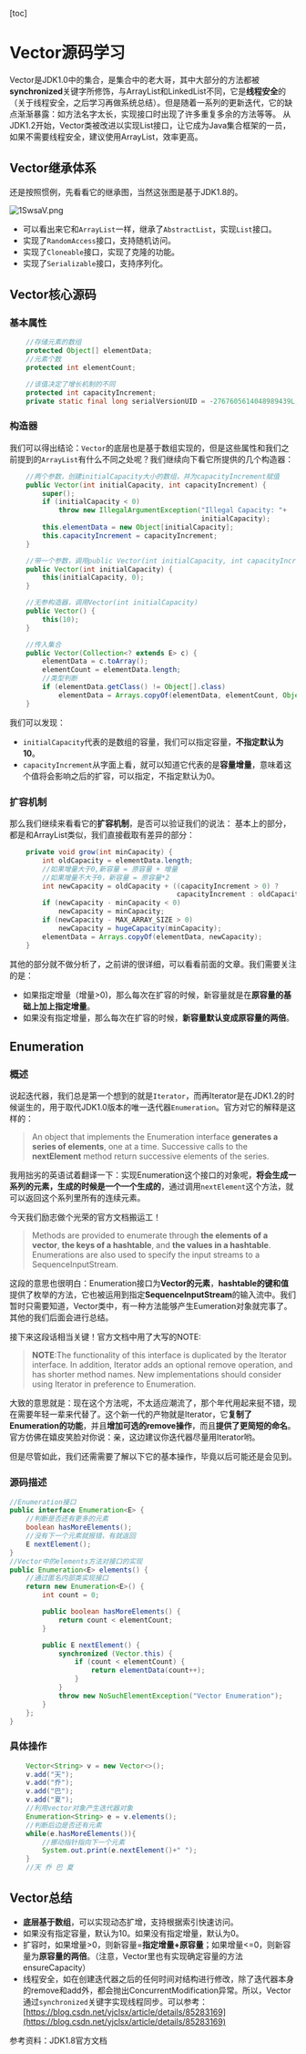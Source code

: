 [toc]
# Vector源码学习
Vector是JDK1.0中的集合，是集合中的老大哥，其中大部分的方法都被**synchronized**关键字所修饰，与ArrayList和LinkedList不同，它是**线程安全**的（关于线程安全，之后学习再做系统总结）。但是随着一系列的更新迭代，它的缺点渐渐暴露：如方法名字太长，实现接口时出现了许多重复多余的方法等等。
从JDK1.2开始，Vector类被改进以实现List接口，让它成为Java集合框架的一员，如果不需要线程安全，建议使用ArrayList，效率更高。
## Vector继承体系
还是按照惯例，先看看它的继承图，当然这张图是基于JDK1.8的。

![1SwsaV.png](img/Vector%E6%BA%90%E7%A0%81%E5%AD%A6%E4%B9%A0/1SwsaV.png)

- 可以看出来它和`ArrayList`一样，继承了`AbstractList`，实现`List`接口。
- 实现了`RandomAccess`接口，支持随机访问。
- 实现了`Cloneable`接口，实现了克隆的功能。
- 实现了`Serializable`接口，支持序列化。
## Vector核心源码

### 基本属性
```java
    //存储元素的数组
    protected Object[] elementData;
    //元素个数
    protected int elementCount;

    //该值决定了增长机制的不同
    protected int capacityIncrement;
    private static final long serialVersionUID = -2767605614048989439L;
```
### 构造器
我们可以得出结论：`Vector`的底层也是基于数组实现的，但是这些属性和我们之前提到的`ArrayList`有什么不同之处呢？我们继续向下看它所提供的几个构造器：
```java
    //两个参数，创建initialCapacity大小的数组，并为capacityIncrement赋值
    public Vector(int initialCapacity, int capacityIncrement) {
        super();
        if (initialCapacity < 0)
            throw new IllegalArgumentException("Illegal Capacity: "+
                                               initialCapacity);
        this.elementData = new Object[initialCapacity];
        this.capacityIncrement = capacityIncrement;
    }

    //带一个参数，调用public Vector(int initialCapacity, int capacityIncrement)
    public Vector(int initialCapacity) {
        this(initialCapacity, 0);
    }

    //无参构造器，调用Vector(int initialCapacity)
    public Vector() {
        this(10);
    }

    //传入集合
    public Vector(Collection<? extends E> c) {
        elementData = c.toArray();
        elementCount = elementData.length;
        //类型判断
        if (elementData.getClass() != Object[].class)
            elementData = Arrays.copyOf(elementData, elementCount, Object[].class);
    }
```
我们可以发现：
- `initialCapacity`代表的是数组的容量，我们可以指定容量，**不指定默认为10**。
- `capacityIncrement`从字面上看，就可以知道它代表的是**容量增量**，意味着这个值将会影响之后的扩容，可以指定，不指定默认为0。
### 扩容机制
那么我们继续来看看它的**扩容机制**，是否可以验证我们的说法：
基本上的部分，都是和ArrayList类似，我们直接截取有差异的部分：
```java
    private void grow(int minCapacity) {
        int oldCapacity = elementData.length;
        //如果增量大于0,新容量 = 原容量 + 增量
        //如果增量不大于0，新容量 = 原容量*2
        int newCapacity = oldCapacity + ((capacityIncrement > 0) ?
                                         capacityIncrement : oldCapacity);
        if (newCapacity - minCapacity < 0)
            newCapacity = minCapacity;
        if (newCapacity - MAX_ARRAY_SIZE > 0)
            newCapacity = hugeCapacity(minCapacity);
        elementData = Arrays.copyOf(elementData, newCapacity);
    }
```
其他的部分就不做分析了，之前讲的很详细，可以看看前面的文章。我们需要关注的是：
- 如果指定增量（增量>0)，那么每次在扩容的时候，新容量就是在**原容量的基础上加上指定增量**。
- 如果没有指定增量，那么每次在扩容的时候，**新容量默认变成原容量的两倍**。

## Enumeration
### 概述
说起迭代器，我们总是第一个想到的就是`Iterator`，而再Iterator是在JDK1.2的时候诞生的，用于取代JDK1.0版本的唯一迭代器`Enumeration`。官方对它的解释是这样的：
> An object that implements the Enumeration interface **generates a series of elements**, one at a time. Successive calls to the **nextElement** method return successive elements of the series. 

我用拙劣的英语试着翻译一下：实现Enumeration这个接口的对象呢，**将会生成一系列的元素，生成的时候是一个一个生成的**，通过调用`nextElement`这个方法，就可以返回这个系列里所有的连续元素。

今天我们励志做个光荣的官方文档搬运工！

> Methods are provided to enumerate through **the elements of a vector**, **the keys of a hashtable**, and **the values in a hashtable**. Enumerations are also used to specify the input streams to a SequenceInputStream. 

这段的意思也很明白：Enumeration接口为**Vector的元素**，**hashtable的键和值**提供了枚举的方法，它也被运用到指定**SequenceInputStream**的输入流中。我们暂时只需要知道，Vector类中，有一种方法能够产生Eumeration对象就完事了。其他的我们后面会进行总结。

接下来这段话相当关键！官方文档中用了大写的NOTE:
> **NOTE**:The functionality of this interface is duplicated by the Iterator interface. In addition, Iterator adds an optional remove operation, and has shorter method names. New implementations should consider using Iterator in preference to Enumeration.

大致的意思就是：现在这个方法呢，不太适应潮流了，那个年代用起来挺不错，现在需要年轻一辈来代替了。这个新一代的产物就是Iterator，它**复制了Enumeration的功能**，并且**增加可选的remove操作**，而且**提供了更简短的命名**。官方仿佛在嬉皮笑脸对你说：亲，这边建议你迭代器尽量用Iterator哟。

但是尽管如此，我们还需需要了解以下它的基本操作，毕竟以后可能还是会见到。
### 源码描述
```java
//Enumeration接口  
public interface Enumeration<E> {
    //判断是否还有更多的元素
    boolean hasMoreElements();
    //没有下一个元素就报错，有就返回
    E nextElement();
}
//Vector中的elements方法对接口的实现
public Enumeration<E> elements() {
    //通过匿名内部类实现接口
    return new Enumeration<E>() {
        int count = 0;

        public boolean hasMoreElements() {
            return count < elementCount;
        }

        public E nextElement() {
            synchronized (Vector.this) {
                if (count < elementCount) {
                    return elementData(count++);
                }
            }
            throw new NoSuchElementException("Vector Enumeration");
        }
    };
}
```
### 具体操作
```java
    Vector<String> v = new Vector<>();
    v.add("天");
    v.add("乔");
    v.add("巴");
    v.add("夏");
    //利用vector对象产生迭代器对象
    Enumeration<String> e = v.elements();
    //判断后边是否还有元素
    while(e.hasMoreElements()){
        //挪动指针指向下一个元素
        System.out.print(e.nextElement()+" ");
    }
    //天 乔 巴 夏 
```
## Vector总结

- **底层基于数组**，可以实现动态扩增，支持根据索引快速访问。
- 如果没有指定容量，默认为10。如果没有指定增量，默认为0。
- 扩容时，如果增量>0，则新容量=**指定增量+原容量**；如果增量<=0，则新容量为**原容量的两倍**。（注意，Vector里也有实现确定容量的方法ensureCapacity）
- 线程安全，如在创建迭代器之后的任何时间对结构进行修改，除了迭代器本身的remove和add外，都会抛出ConcurrentModification异常。所以，Vector通过`synchronized`关键字实现线程同步。可以参考：[https://blog.csdn.net/yjclsx/article/details/85283169](https://blog.csdn.net/yjclsx/article/details/85283169)






参考资料：JDK1.8官方文档